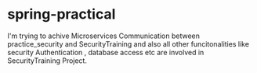 # spring-practical
I'm trying to achive Microservices Communication between practice_security and SecurityTraining and also all other funcitonalities like security Authentication , database access etc are involved in SecurityTraining Project.
